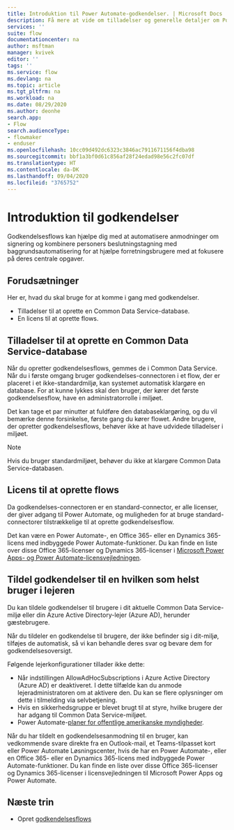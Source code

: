 ```yaml
---
title: Introduktion til Power Automate-godkendelser. | Microsoft Docs
description: Få mere at vide om tilladelser og generelle detaljer om Power Automate-godkendelser.
services: ''
suite: flow
documentationcenter: na
author: msftman
manager: kvivek
editor: ''
tags: ''
ms.service: flow
ms.devlang: na
ms.topic: article
ms.tgt_pltfrm: na
ms.workload: na
ms.date: 08/29/2020
ms.author: deonhe
search.app:
- Flow
search.audienceType:
- flowmaker
- enduser
ms.openlocfilehash: 10cc09d492dc6323c3846ac7911671156f4dba98
ms.sourcegitcommit: bbf1a3bf0d61c856af28f24edad98e56c2fc07df
ms.translationtype: HT
ms.contentlocale: da-DK
ms.lasthandoff: 09/04/2020
ms.locfileid: "3765752"
---
```

# <a name="get-started-with-approvals"></a>Introduktion til godkendelser

Godkendelsesflows kan hjælpe dig med at automatisere anmodninger om signering og kombinere personers beslutningstagning med baggrundsautomatisering for at hjælpe forretningsbrugere med at fokusere på deres centrale opgaver.

## <a name="prerequisites"></a>Forudsætninger

Her er, hvad du skal bruge for at komme i gang med godkendelser.

- Tilladelser til at oprette en Common Data Service-database.
- En licens til at oprette flows.


## <a name="permissions-to-create-a-common-data-service-database"></a>Tilladelser til at oprette en Common Data Service-database

Når du opretter godkendelsesflows, gemmes de i Common Data Service. Når du i første omgang bruger godkendelses-connectoren i et flow, der er placeret i et ikke-standardmiljø, kan systemet automatisk klargøre en database. For at kunne lykkes skal den bruger, der kører det første godkendelsesflow, have en administratorrolle i miljøet.

Det kan tage et par minutter at fuldføre den databaseklargøring, og du vil bemærke denne forsinkelse, første gang du kører flowet. Andre brugere, der opretter godkendelsesflows, behøver ikke at have udvidede tilladelser i miljøet.

>[!NOTE]
>Hvis du bruger standardmiljøet, behøver du ikke at klargøre Common Data Service-databasen. 

## <a name="license-to-create-flows"></a>Licens til at oprette flows

Da godkendelses-connectoren er en standard-connector, er alle licenser, der giver adgang til Power Automate, og muligheden for at bruge standard-connectorer tilstrækkelige til at oprette godkendelsesflow.

Det kan være en Power Automate-, en Office 365- eller en Dynamics 365-licens med indbyggede Power Automate-funktioner. Du kan finde en liste over disse Office 365-licenser og Dynamics 365-licenser i [Microsoft Power Apps- og Power Automate-licensvejledningen](https://go.microsoft.com/fwlink/?linkid=2085130).


## <a name="assign-approvals-to-any-user-in-your-tenant"></a>Tildel godkendelser til en hvilken som helst bruger i lejeren

Du kan tildele godkendelser til brugere i dit aktuelle Common Data Service-miljø eller din Azure Active Directory-lejer (Azure AD), herunder gæstebrugere. 

Når du tildeler en godkendelse til brugere, der ikke befinder sig i dit-miljø, tilføjes de automatisk, så vi kan behandle deres svar og bevare dem for godkendelsesoversigt. 

Følgende lejerkonfigurationer tillader ikke dette:

- Når indstillingen AllowAdHocSubscriptions i Azure Active Directory (Azure AD) er deaktiveret. I dette tilfælde kan du anmode lejeradministratoren om at aktivere den. Du kan se flere oplysninger om dette i tilmelding via selvbetjening.
- Hvis en sikkerhedsgruppe er blevet brugt til at styre, hvilke brugere der har adgang til Common Data Service-miljøet.
- Power Automate-[planer for offentlige amerikanske myndigheder](https://docs.microsoft.com/power-automate/us-govt).


Når du har tildelt en godkendelsesanmodning til en bruger, kan vedkommende svare direkte fra en Outlook-mail, et Teams-tilpasset kort eller Power Automate Løsningscenter, hvis de har en Power Automate-, eller en Office 365- eller en Dynamics 365-licens med indbyggede Power Automate-funktioner. Du kan finde en liste over disse Office 365-licenser og Dynamics 365-licenser i licensvejledningen til Microsoft Power Apps og Power Automate.

## <a name="next-steps"></a>Næste trin

- Opret [godkendelsesflows](modern-approvals.md)






 
